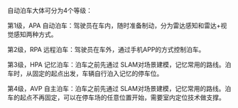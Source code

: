 自动泊车大体可分为4个等级：

第1级，APA 自动泊车：驾驶员在车内，随时准备制动，分为雷达感知和雷达+视觉感知两种方式。

第2级，RPA 远程泊车：驾驶员在车外，通过手机APP的方式控制泊车。

第3级，HPA 记忆泊车：泊车之前先通过 SLAM对场景建模，记忆常用的路线。泊车时，从固定的起点出发，车辆自行泊入记忆的停车位。

第4级，AVP 自主泊车：泊车之前先通过 SLAM对场景建模，记忆常用的路线。泊车的起点不再固定，可以在停车场的任意位置开始，需要室内定位技术做支撑。